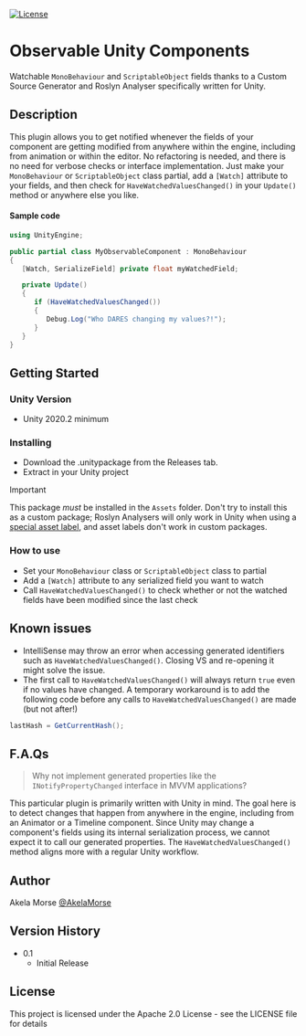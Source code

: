 [![License](https://img.shields.io/badge/License-Apache_2.0-blue.svg)](https://opensource.org/licenses/Apache-2.0)

# Observable Unity Components

Watchable `MonoBehaviour` and `ScriptableObject` fields thanks to a Custom Source Generator and Roslyn Analyser specifically written for Unity.

## Description

This plugin allows you to get notified whenever the fields of your component are getting modified from anywhere within the engine, including from animation or within the editor. No refactoring is needed, and there is no need for verbose checks or interface implementation. Just make your `MonoBehaviour` or `ScriptableObject` class partial, add a `[Watch]` attribute to your fields, and then check for `HaveWatchedValuesChanged()` in your `Update()` method or anywhere else you like.

#### Sample code

```cs
using UnityEngine;

public partial class MyObservableComponent : MonoBehaviour
{
   [Watch, SerializeField] private float myWatchedField;

   private Update()
   {
      if (HaveWatchedValuesChanged())
      {
         Debug.Log("Who DARES changing my values?!");
      }
   }
}
```

## Getting Started

### Unity Version

* Unity 2020.2 minimum

### Installing

* Download the .unitypackage from the Releases tab.
* Extract in your Unity project

> [!IMPORTANT]  
> This package *must* be installed in the `Assets` folder. Don't try to install this as a custom package; Roslyn Analysers will only work in Unity when using a [special asset label](https://docs.unity3d.com/2021.3/Documentation/Manual/roslyn-analyzers.html), and asset labels don't work in custom packages.

### How to use

* Set your `MonoBehaviour` class or `ScriptableObject` class to partial
* Add a `[Watch]` attribute to any serialized field you want to watch
* Call `HaveWatchedValuesChanged()` to check whether or not the watched fields have been modified since the last check

## Known issues

* IntelliSense may throw an error when accessing generated identifiers such as `HaveWatchedValuesChanged()`. Closing VS and re-opening it might solve the issue.
* The first call to `HaveWatchedValuesChanged()` will always return `true` even if no values have changed. A temporary workaround is to add the following code before any calls to `HaveWatchedValuesChanged()` are made (but not after!)

```cs
lastHash = GetCurrentHash();
```

## F.A.Qs

> Why not implement generated properties like the `INotifyPropertyChanged` interface in MVVM applications?

This particular plugin is primarily written with Unity in mind. The goal here is to detect changes that happen from anywhere in the engine, including from an Animator or a Timeline component. Since Unity may change a component's fields using its internal serialization process, we cannot expect it to call our generated properties. The `HaveWatchedValuesChanged()` method aligns more with a regular Unity workflow.

## Author

Akela Morse
[@AkelaMorse](https://x.com/AkelaMorse)

## Version History

* 0.1
    * Initial Release

## License

This project is licensed under the Apache 2.0 License - see the LICENSE file for details
